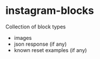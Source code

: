 # instagram-blocks

Collection of block types
  - images
  - json response (if any)
  - known reset examples (if any)

